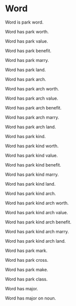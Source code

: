 # Word

Word is park word.

Word has park worth.

Word has park value.

Word has park benefit.

Word has park marry.

Word has park land.

Word has park arch.

Word has park arch worth.

Word has park arch value.

Word has park arch benefit.

Word has park arch marry.

Word has park arch land.

Word has park kind.

Word has park kind worth.

Word has park kind value.

Word has park kind benefit.

Word has park kind marry.

Word has park kind land.

Word has park kind arch.

Word has park kind arch worth.

Word has park kind arch value.

Word has park kind arch benefit.

Word has park kind arch marry.

Word has park kind arch land.

Word has park mark.

Word has park cross.

Word has park make.

Word has park class.

Word has major.

Word has major on noun.